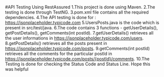 #API Testing Using RestAssured
1.This project is done using Maven.
2.The testing is done through TestNG.
3.pom.xml file contains all the required dependencies.
4.The API testing is done for : https://jsonplaceholder.typicode.com
5.UsersPosts.java is the code which is present in src/test/java.
6.The code contains 3 functions - getUserDetails(), getPostDetails(), getComments(int postId).
7.getUserDetails() retrieves all the user informations in https://jsonplaceholder.typicode.com/users.
8.getPostDetails() retrieves all the posts present in https://jsonplaceholder.typicode.com/posts.
9.getComments(int postId) retrieves all the comments for the particular postId in https://jsonplaceholder.typicode.com/posts/{postId}/comments.
10.The Testing is done for checking the Status Code and Status Line.
Hope this was helpful 